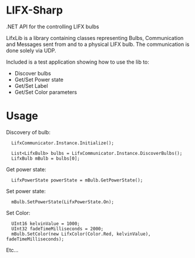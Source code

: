 LIFX-Sharp
==========

.NET API for the controlling LIFX bulbs


LifxLib is a library containing classes representing Bulbs, Communication and Messages sent from and to a physical LIFX bulb. The communication is done solely via UDP.

Included is a test application showing how to use the lib to:
* Discover bulbs
* Get/Set Power state
* Get/Set Label
* Get/Set Color parameters


Usage
==========

Discovery of bulb:
```
  LifxCommunicator.Instance.Initialize();

  List<LifxBulb> bulbs = LifxCommunicator.Instance.DiscoverBulbs();
  LifxBulb mBulb = bulbs[0];
```

Get power state:
```
  LifxPowerState powerState = mBulb.GetPowerState();
```

Set power state:
```
  mBulb.SetPowerState(LifxPowerState.On);
```

Set Color:

```
  UInt16 kelvinValue = 1000;
  UInt32 fadeTimeMilliseconds = 2000;
  mBulb.SetColor(new LifxColor(Color.Red, kelvinValue), fadeTimeMilliseconds);
```
Etc...
